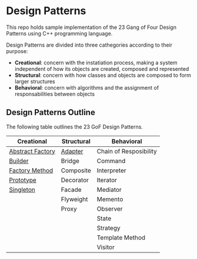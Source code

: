 # Design Patterns

This repo holds sample implementation of the 23 Gang of Four Design Patterns using C++ programming language.

Design Patterns are divided into three cathegories according to their purpose:

* __Creational__: concern with the instatiation process, making a system independent of how its objects are created, composed and represented
* __Structural__: concern with how classes and objects are composed to form larger structures
* __Behavioral__: concern with algorithms and the assignment of responsabilities between objects

## Design Patterns Outline

The following table outlines the 23 GoF Design Patterns.

| Creational                                                                                                | Structural                                                                              | Behavioral             |
| --------------------------------------------------------------------------------------------------------- | --------------------------------------------------------------------------------------- | ---------------------- |
| [Abstract Factory](https://github.com/DocBrown85/design_patterns/tree/master/creational/abstract_factory) | [Adapter](https://github.com/DocBrown85/design_patterns/tree/master/structural/adapter) | Chain of Resposibility |
| [Builder](https://github.com/DocBrown85/design_patterns/tree/master/creational/builder)                   | Bridge                                                                                  | Command                |
| [Factory Method](https://github.com/DocBrown85/design_patterns/tree/master/creational/factory_method)     | Composite                                                                               | Interpreter            |
| [Prototype](https://github.com/DocBrown85/design_patterns/tree/master/creational/prototype)               | Decorator                                                                               | Iterator               |
| [Singleton](https://github.com/DocBrown85/design_patterns/tree/master/creational/singleton)               | Facade                                                                                  | Mediator               |
|                                                                                                           | Flyweight                                                                               | Memento                |
|                                                                                                           | Proxy                                                                                   | Observer               |
|                                                                                                           |                                                                                         | State                  |
|                                                                                                           |                                                                                         | Strategy               |
|                                                                                                           |                                                                                         | Template Method        |
|                                                                                                           |                                                                                         | Visitor                |
